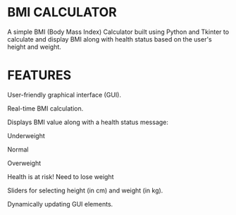 # BMI CALCULATOR

A simple BMI (Body Mass Index) Calculator built using Python and Tkinter to calculate and display BMI along with health status based on the user's height and weight.

# FEATURES

User-friendly graphical interface (GUI).

Real-time BMI calculation.

Displays BMI value along with a health status message:

Underweight

Normal

Overweight

Health is at risk! Need to lose weight

Sliders for selecting height (in cm) and weight (in kg).

Dynamically updating GUI elements.
